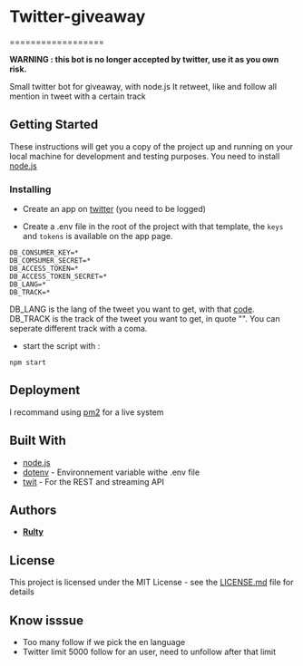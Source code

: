 # Twitter-giveaway
==================

**WARNING : this bot is no longer accepted by twitter, use it as you own risk.**

Small twitter bot for giveaway, with node.js
It retweet, like and follow all mention in tweet with a certain track

## Getting Started

These instructions will get you a copy of the project up and running on your local machine for development and testing purposes.
You need to install [node.js](https://nodejs.org/en/)

### Installing

* Create an app on [twitter](https://apps.twitter.com/) (you need to be logged)

* Create a .env file in the root of the project with that template, the `keys` and `tokens` is available on the app page.
```
DB_CONSUMER_KEY=*
DB_COMSUMER_SECRET=*
DB_ACCESS_TOKEN=*
DB_ACCESS_TOKEN_SECRET=*
DB_LANG=*
DB_TRACK=*
```

DB_LANG is the lang of the tweet you want to get, with that [code](https://dev.twitter.com/web/overview/languages).
DB_TRACK is the track of the tweet you want to get, in quote "". You can seperate different track with a coma.


* start the script with :
```
npm start
```

## Deployment

I recommand using [pm2](http://pm2.keymetrics.io/) for a live system

## Built With

* [node.js](https://nodejs.org/en/)
* [dotenv](https://maven.apache.org/) - Environnement variable withe .env file
* [twit](https://www.npmjs.com/package/twit) - For the REST and streaming API

## Authors

* **[Rulty](https://github.com/Rulty)**

## License

This project is licensed under the MIT License - see the [LICENSE.md](LICENSE.md) file for details

## Know isssue

* Too many follow if we pick the en language
* Twitter limit 5000 follow for an user, need to unfollow after that limit
